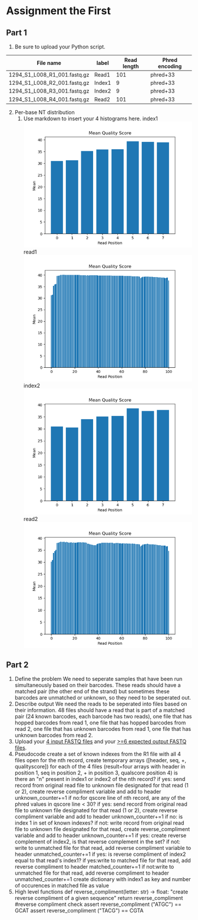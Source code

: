 # Assignment the First

## Part 1
1. Be sure to upload your Python script.

| File name | label | Read length | Phred encoding |
|---|---|---|---|
| 1294_S1_L008_R1_001.fastq.gz |Read1|101|phred+33|
| 1294_S1_L008_R2_001.fastq.gz |Index1|9|phred+33|
| 1294_S1_L008_R3_001.fastq.gz |Index2|9|phred+33|
| 1294_S1_L008_R4_001.fastq.gz |Read2|101|phred+33|

2. Per-base NT distribution
    1. Use markdown to insert your 4 histograms here.
index1
 ![index1](index1.png)
read1
 ![read1](read1.png)
index2
 ![index2](index2.png)
read2
 ![read2](read2.png)

## Part 2
1. Define the problem
    We need to seperate samples that have been run simultaneously based on their barcodes. These reads should have a matched pair (the other end of the strand) but sometimes these barcodes are unmatched or unknown, so they need to be seperated out. 
2. Describe output
We need the reads to be seperated into files based on their information. 48 files should have a read that is part of a matched pair (24 known barcodes, each barcode has two reads), one file that has hopped barcodes from read 1, one file that has hopped barcodes from read 2, one file that has unknown barcodes from read 1, one file that has unknown barcodes from read 2. 
3. Upload your [4 input FASTQ files](../TEST-input_FASTQ) and your [>=6 expected output FASTQ files](../TEST-output_FASTQ).
4. Pseudocode
create a set of known indexes from the R1 file
with all 4 files open
    for the nth record, create temporary arrays ([header, seq, +, qualityscore]) for each of the 4 files (result=four arrays with header in position 1, seq in position 2, + in position 3, qualscore position 4)
        is there an "n" present in index1 or index2 of the nth record?
            if yes: send record from original read file to unknown file designated for that read (1 or 2), create reverse compliment variable and add to header
                unknown_counter+=1
            if no:for qscore line of nth record, are any of the phred values in qscore line < 30?
                if yes: send record from original read file to unknown file designated for that read (1 or 2), create reverse compliment variable and add to header
                    unknown_counter+=1
                if no: is index 1 in set of known indexes?
                    if not: write record from original read file to unknown file designated for that read, create reverse_compliment variable and add to header
                        unknown_counter+=1
                    if yes: create reverse complement of index2, is that reverse complement in the set?
                        if not: write to unmatched file for that read, add reverse compliment variable to header
                            unmatched_counter+=1
                        if yes: is reverse compliment of index2 equal to that read's index1?
                            if yes:write to matched file for that read, add reverse compliment to header
                                matched_counter+=1
                            if not:write to unmatched file for that read, add reverse compliment to header
                                unmatched_counter+=1
    create dictionary with index1 as key and number of occurences in matched file as value
5. High level functions
def reverse_compliment(letter: str) -> float:
"create reverse compliment of a given sequence"
return reverse_compliment
#reverse compliment check
assert reverse_compliment ("ATGC") == GCAT
assert reverse_compliment ("TACG") == CGTA
